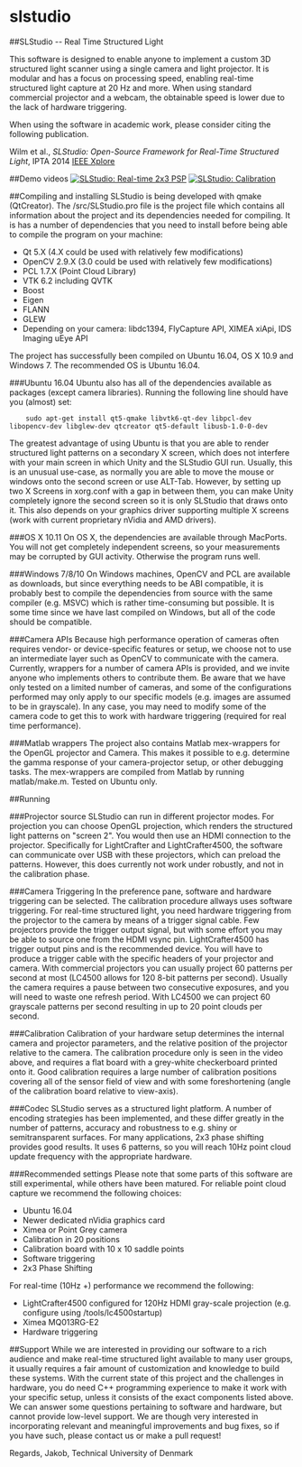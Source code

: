 slstudio
========

##SLStudio -- Real Time Structured Light

This software is designed to enable anyone to implement a custom 3D structured light scanner using a single camera and light projector. It is modular and has a focus on processing speed, enabling real-time structured light capture at 20 Hz and more. When using standard commercial projector and a webcam, the obtainable speed is lower due to the lack of hardware triggering.

When using the software in academic work, please consider citing the following publication.

Wilm et al., *SLStudio: Open-Source Framework for Real-Time Structured Light*, IPTA 2014 [IEEE Xplore](http://ieeexplore.ieee.org/xpl/articleDetails.jsp?reload=true&arnumber=7002001)

##Demo videos
[![SLStudio: Real-time 2x3 PSP](http://img.youtube.com/vi/tti4-9ADYLs/0.jpg)](https://www.youtube.com/watch?v=tti4-9ADYLs)
[![SLStudio: Calibration](http://img.youtube.com/vi/swszXuPxGZI/0.jpg)](https://www.youtube.com/watch?v=swszXuPxGZI)

##Compiling and installing
SLStudio is being developed with qmake (QtCreator). The /src/SLStudio.pro file is the project file which contains all information about the project and its dependencies needed for compiling. 
It is has a number of dependencies that you need to install before being able to compile the program on your machine:
* Qt 5.X (4.X could be used with relatively few modifications)
* OpenCV 2.9.X (3.0 could be used with relatively few modifications)
* PCL 1.7.X (Point Cloud Library)
* VTK 6.2 including QVTK
* Boost 
* Eigen
* FLANN
* GLEW
* Depending on your camera: libdc1394, FlyCapture API, XIMEA xiApi, IDS Imaging uEye API

The project has successfully been compiled on Ubuntu 16.04, OS X 10.9 and Windows 7. The recommended OS is Ubuntu 16.04.

###Ubuntu 16.04
Ubuntu also has all of the dependencies available as packages (except camera libraries). Running the following line should have you (almost) set:
```
    sudo apt-get install qt5-qmake libvtk6-qt-dev libpcl-dev libopencv-dev libglew-dev qtcreator qt5-default libusb-1.0-0-dev
```
The greatest advantage of using Ubuntu is that you are able to render structured light patterns on a secondary X screen, which does not interfere with your main screen in which Unity and the SLStudio GUI run. Usually, this is an unusual use-case, as normally you are able to move the mouse or windows onto the second screen or use ALT-Tab. However, by setting up two X Screens in xorg.conf with a gap in between them, you can make Unity completely ignore the second screen so it is only SLStudio that draws onto it. This also depends on your graphics driver supporting multiple X screens (work with current proprietary nVidia and AMD drivers).

###OS X 10.11
On OS X, the dependencies are available through MacPorts. You will not get completely independent screens, so your measurements may be corrupted by GUI activity. Otherwise the program runs well.

###Windows 7/8/10
On Windows machines, OpenCV and PCL are available as downloads, but since everything needs to be ABI compatible, it is probably best to compile the dependencies from source with the same compiler (e.g. MSVC) which is rather time-consuming but possible. It is some time since we have last compiled on Windows, but all of the code should be compatible. 

###Camera APIs
Because high performance operation of cameras often requires vendor- or device-specific features or setup, we choose not to use an intermediate layer such as OpenCV to communicate with the camera. Currently, wrappers for a number of camera APIs is provided, and we invite anyone who implements others to contribute them. Be aware that we have only tested on a limited number of cameras, and some of the configurations performed may only apply to our specific models (e.g. images are assumed to be in grayscale). In any case, you may need to modify some of the camera code to get this to work with hardware triggering (required for real time performance).

###Matlab wrappers
The project also contains Matlab mex-wrappers for the OpenGL projector and Camera. This makes it possible to e.g. determine the gamma response of your camera-projector setup, or other debugging tasks. The mex-wrappers are compiled from Matlab by running matlab/make.m. Tested on Ubuntu only.

##Running

###Projector source
SLStudio can run in different projector modes. For projection you can choose OpenGL projection, which renders the structured light patterns on "screen 2". You would then use an HDMI connection to the projector. Specifically for LightCrafter and LightCrafter4500, the software can communicate over USB with these projectors, which can preload the patterns. However, this does currently not work under robustly, and not in the calibration phase. 

###Camera Triggering
In the preference pane, software and hardware triggering can be selected. The calibration procedure allways uses software triggering. For real-time structured light, you need hardware triggering from the projector to the camera by means of a trigger signal cable. Few projectors provide the trigger output signal, but with some effort you may be able to source one from the HDMI vsync pin. LightCrafter4500 has trigger output pins and is the recommended device. You will have to produce a trigger cable with the specific headers of your projector and camera. 
With commercial projectors you can usually project 60 patterns per second at most (LC4500 allows for 120 8-bit patterns per second). Usually the camera requires a pause between two consecutive exposures, and you will need to waste one refresh period. With LC4500 we can project 60 grayscale patterns per second resulting in up to 20 point clouds per second.

###Calibration
Calibration of your hardware setup determines the internal camera and projector parameters, and the relative position of the projector relative to the camera. The calibration procedure only is seen in the video above, and requires a flat board with a grey-white checkerboard printed onto it. Good calibration requires a large number of calibration positions covering all of the sensor field of view and with some foreshortening (angle of the calibration board relative to view-axis).

###Codec
SLStudio serves as a structured light platform. A number of encoding strategies has been implemented, and these differ greatly in the number of patterns, accuracy and robustness to e.g. shiny or semitransparent surfaces. For many applications, 2x3 phase shifting provides good results. It uses 6 patterns, so you will reach 10Hz point cloud update frequency with the appropriate hardware. 

###Recommended settings
Please note that some parts of this software are still experimental, while others have been matured. For reliable point cloud capture we recommend the following choices:
* Ubuntu 16.04
* Newer dedicated nVidia graphics card
* Ximea or Point Grey camera
* Calibration in 20 positions
* Calibration board with 10 x 10 saddle points
* Software triggering
* 2x3 Phase Shifting

For real-time (10Hz +) performance we recommend the following:
* LightCrafter4500 configured for 120Hz HDMI gray-scale projection (e.g. configure using /tools/lc4500startup)
* Ximea MQ013RG-E2
* Hardware triggering

##Support
While we are interested in providing our software to a rich audience and make real-time structured light available to many user groups, it usually requires a fair amount of customization and knowledge to build these systems. With the current state of this project and the challenges in hardware, you do need C++ programming experience to make it work with your specific setup, unless it consists of the exact components listed above. We can answer some questions pertaining to software and hardware, but cannot provide low-level support. We are though very interested in incorporating relevant and meaningful improvements and bug fixes, so if you have such, please contact us or make a pull request!

Regards, Jakob, Technical University of Denmark


